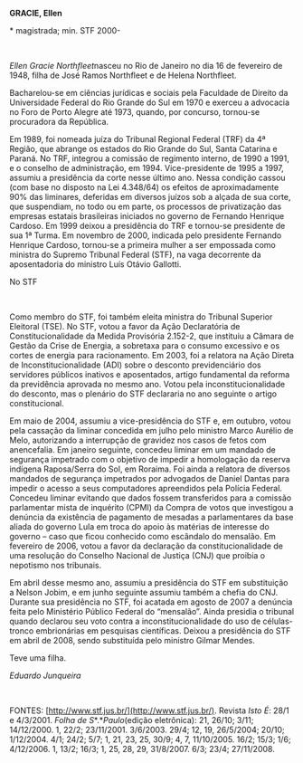 **GRACIE, Ellen**

\* magistrada; min. STF 2000-

 

*Ellen Gracie Northfleet*nasceu no Rio de Janeiro no dia 16 de fevereiro
de 1948, filha de José Ramos Northfleet e de Helena Northfleet.

Bacharelou-se em ciências jurídicas e sociais pela Faculdade de Direito
da Universidade Federal do Rio Grande do Sul em 1970 e exerceu a
advocacia no Foro de Porto Alegre até 1973, quando, por concurso,
tornou-se procuradora da República.

Em 1989, foi nomeada juíza do Tribunal Regional Federal (TRF) da 4ª
Região, que abrange os estados do Rio Grande do Sul, Santa Catarina e
Paraná. No TRF, integrou a comissão de regimento interno, de 1990 a
1991, e o conselho de administração, em 1994. Vice-presidente de 1995 a
1997, assumiu a presidência da corte nesse último ano. Nessa condição
cassou (com base no disposto na Lei 4.348/64) os efeitos de
aproximadamente 90% das liminares, deferidas em diversos juízos sob a
alçada de sua corte, que suspendiam, no todo ou em parte, os processos
de privatização das empresas estatais brasileiras iniciados no governo
de Fernando Henrique Cardoso. Em 1999 deixou a presidência do TRF e
tornou-se presidente de sua 1ª Turma. Em novembro de 2000, indicada pelo
presidente Fernando Henrique Cardoso, tornou-se a primeira mulher a ser
empossada como ministra do Supremo Tribunal Federal (STF), na vaga
decorrente da aposentadoria do ministro Luís Otávio Gallotti.

No STF

 

Como membro do STF, foi também eleita ministra do Tribunal Superior
Eleitoral (TSE). No STF, votou a favor da Ação Declaratória de
Constitucionalidade da Medida Provisória 2.152-2, que instituiu a Câmara
de Gestão da Crise de Energia, a sobretaxa para o consumo excessivo e os
cortes de energia para racionamento. Em 2003, foi a relatora na Ação
Direta de Inconstitucionalidade (ADI) sobre o desconto previdenciário
dos servidores públicos inativos e aposentados, artigo fundamental da
reforma da previdência aprovada no mesmo ano. Votou pela
inconstitucionalidade do desconto, mas o plenário do STF declararia no
ano seguinte o artigo constitucional.

Em maio de 2004, assumiu a vice-presidência do STF e, em outubro, votou
pela cassação da liminar concedida em julho pelo ministro Marco Aurélio
de Melo, autorizando a interrupção de gravidez nos casos de fetos com
anencefalia. Em janeiro seguinte, concedeu liminar em um mandado de
segurança impetrado com o objetivo de impedir a homologação da reserva
indígena Raposa/Serra do Sol, em Roraima. Foi ainda a relatora de
diversos mandados de segurança impetrados por advogados de Daniel Dantas
para impedir o acesso a seus computadores apreendidos pela Polícia
Federal. Concedeu liminar evitando que dados fossem transferidos para a
comissão parlamentar mista de inquérito (CPMI) da Compra de votos que
investigou a denúncia da existência de pagamento de mesadas a
parlamentares da base aliada do governo Lula em troca do apoio às
matérias de interesse do governo – caso que ficou conhecido como
escândalo do mensalão. Em fevereiro de 2006, votou a favor da declaração
da constitucionalidade de uma resolução do Conselho Nacional de Justiça
(CNJ) que proibia o nepotismo nos tribunais.

Em abril desse mesmo ano, assumiu a presidência do STF em substituição a
Nelson Jobim, e em junho seguinte assumiu também a chefia do CNJ.
Durante sua presidência no STF, foi acatada em agosto de 2007 a denúncia
feita pelo Ministério Público Federal do “mensalão”. Ainda presidia o
tribunal quando declarou seu voto contra a inconstitucionalidade do uso
de células-tronco embrionárias em pesquisas científicas. Deixou a
presidência do STF em abril de 2008, sendo substituída pelo ministro
Gilmar Mendes.

Teve uma filha.

*Eduardo Junqueira*

 

FONTES: [http://www.stf.jus.br/](http://www.stf.jus.br/). Revista *Isto
É*: 28/1 e 4/3/2001. *Folha de S**.**Paulo*(edição eletrônica): 21,
26/10; 3/11; 14/12/2000. 1, 22/2; 23/11/2001. 3/6/2003. 29/4; 12, 19,
26/5/2004; 20/10; 1/12/2004. 4/1; 24/2; 5/7; 1, 21, 23, 25, 30/9; 4, 7,
11/10/2005. 16/2; 15/3; 1/6; 4/12/2006. 1, 13/2; 16/3; 1, 25, 28, 29,
31/8/2007. 6/3; 23/4; 27/11/2008. 

 

    

          

  

                                 
